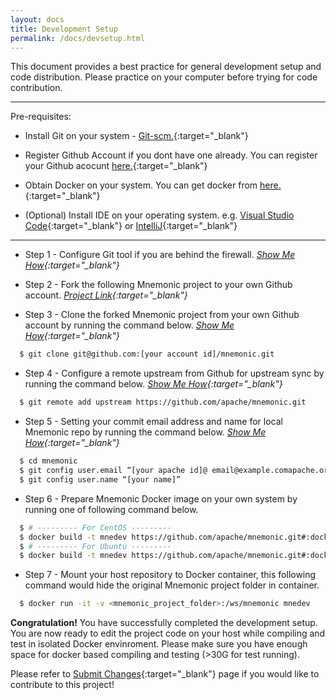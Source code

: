 ```yaml
---
layout: docs
title: Development Setup
permalink: /docs/devsetup.html
---
```


This document provides a best practice for general development setup and code distribution. Please practice on your computer before trying for code contribution.

***

Pre-requisites: 

* Install Git on your system - [Git-scm.](https://git-scm.com/book/en/v2/Getting-Started-Installing-Git){:target="_blank"}

* Register Github Account if you dont have one already. You can register your Github acocunt [here.](http://github.com){:target="_blank"}

* Obtain Docker on your system. You can get docker from [here.](https://www.docker.com/){:target="_blank"}

* (Optional) Install IDE on your operating system. e.g. [Visual Studio Code](https://code.visualstudio.com/download){:target="_blank"} or [IntelliJ](https://www.jetbrains.com/idea/){:target="_blank"}

***

* Step 1 - Configure Git tool if you are behind the firewall. <I>[Show Me How](https://gist.github.com/evantoli/f8c23a37eb3558ab8765){:target="_blank"}</I>

* Step 2 - Fork the following Mnemonic project to your own Github account. <I>[Project Link](https://github.com/apache/mnemonic){:target="_blank"}</I>

* Step 3 - Clone the forked Mnemonic project from your own Github account by running the command below. <I>[Show Me How](https://docs.github.com/en/free-pro-team@latest/github/creating-cloning-and-archiving-repositories/cloning-a-repository){:target="_blank"}</I>

```bash
  $ git clone git@github.com:[your account id]/mnemonic.git
```

* Step 4 - Configure a remote upstream from Github for upstream sync by running the command below. <I>[Show Me How](https://docs.github.com/en/free-pro-team@latest/github/collaborating-with-issues-and-pull-requests/configuring-a-remote-for-a-fork){:target="_blank"}</I>

```bash
  $ git remote add upstream https://github.com/apache/mnemonic.git
```

* Step 5 - Setting your commit email address and name for local Mnemonic repo by running the command below. <I>[Show Me How](https://docs.github.com/en/free-pro-team@latest/github/setting-up-and-managing-your-github-user-account/setting-your-commit-email-address){:target="_blank"}</I>


```bash
  $ cd mnemonic
  $ git config user.email “[your apache id]@ email@example.comapache.org”
  $ git config user.name “[your name]”
```

* Step 6 - Prepare Mnemonic Docker image on your own system by running one of following command below.

```bash
  $ # --------- For CentOS ---------
  $ docker build -t mnedev https://github.com/apache/mnemonic.git#:docker/docker-CentOS
  $ # --------- For Ubuntu --------- 
  $ docker build -t mnedev https://github.com/apache/mnemonic.git#:docker/docker-Ubuntu
```

* Step 7 - Mount your host repository to Docker container, this following command would hide the original Mnemonic project folder in container.

```bash
  $ docker run -it -v <mnemonic_project_folder>:/ws/mnemonic mnedev
```

<B>Congratulation!</B> You have successfully completed the development setup. You are now ready to edit the project code on your host while compiling and test in isolated Docker envinroment. Please make sure you have enough space for docker based compiling and testing (>30G for test running). 

Please refer to [Submit Changes](submitchanges.html){:target="_blank"} page if you would like to contribute to this project!